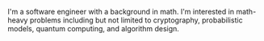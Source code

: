 I'm a software engineer with a background in math. I'm interested in math-heavy problems including but not limited to cryptography, probabilistic models, quantum computing, and algorithm design.